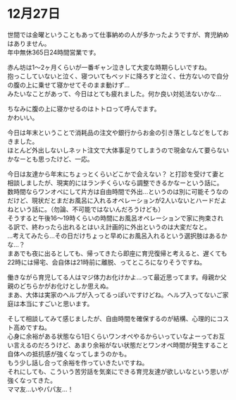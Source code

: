 # 12月27日

世間では金曜ということもあって仕事納めの人が多かったようですが、育児納めはありません。  
年中無休365日24時間営業です。

赤ん坊は1〜2ヶ月くらいが一番ギャン泣きして大変な時期らしいですね。  
抱っこしていないと泣く、寝ついてもベッドに降ろすと泣く、仕方ないので自分の腹の上に乗せて寝かせてそのまま動けず…  
みたいなことがあって、今日はとても疲れました。何か良い対処法ないかな…

ちなみに腹の上に寝かせるのはトトロって呼んでます。  
かわいい。

今日は年末ということで消耗品の注文や銀行からお金の引き落としなどをしておきました。  
ほとんど外出しないしネット注文で大体事足りてしまうので現金なんて要らないかなーとも思ったけど、一応。

今日は友達から年末にちょっとくらいどこかで会えない？
と打診を受けて妻と相談しましたが、現実的にはランチくらいなら調整できるかなーという話に。  
数時間ならワンオペにして片方は自由時間で外出…というのは別に可能そうなのだけど、現状だとまだお風呂に入れるオペレーションが2人いないとハードだよねという話に。（勿論、不可能ではないんだろうけども）  
そうすると午後16〜19時くらいの時間にお風呂オペレーションで家に拘束される訳で、終わったら出れるとはいえ計画的に外出というのは大変だなと。  
…考えてみたら…その日だけちょっと早めにお風呂入れるという選択肢はあるかな…？  
まあでも夜に出るとしても、帰ってきたら即座に育児復帰と考えると、遅くても22時には帰宅、会自体は21時前に離脱、ってところになりそうですね。

働きながら育児してる人はマジ体力お化けかよ…って最近思ってます。母親か父親のどちらかがお化けとしか思えぬ。  
まあ、大体は実家のヘルプが入ってるっぽいですけどね。ヘルプ入ってないご家庭は本当にすごいと思います。

そして相談してみて感じましたが、自由時間を確保するのが結構、心理的にコスト高めですね。  
心身に余裕がある状態なら1日くらいワンオペやるからいっていなよーってお互い言えるのだろうけど、あまり余裕がない状態だとワンオペ時間が発生すること自体への抵抗感が強くなってしまうのかも。  
もう少し話し合って余裕を作っていきたいですね。  
それにしても、こういう苦労話を気楽にできる育児友達が欲しいなという思いが強くなってきた。  
ママ友…いやパパ友…！
